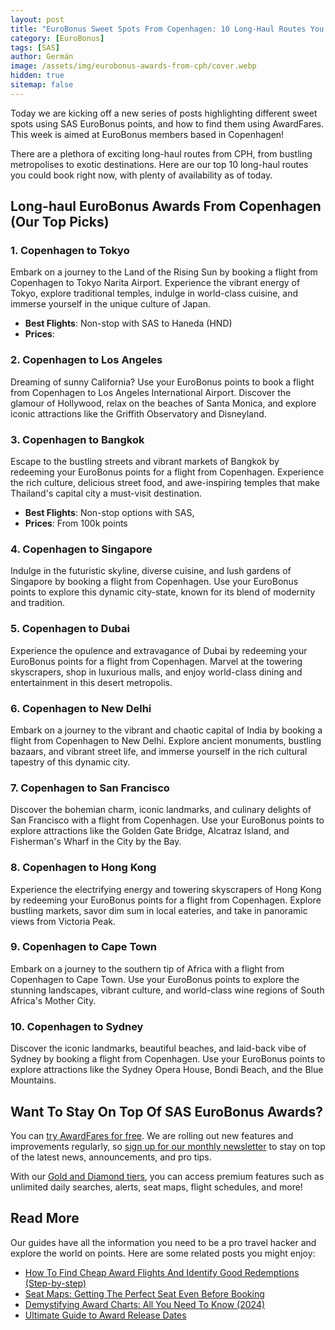 ```yaml
---
layout: post
title: "EuroBonus Sweet Spots From Copenhagen: 10 Long-Haul Routes You Could Book Right Now (2024)"
category: [EuroBonus]
tags: [SAS]
author: Germán
image: /assets/img/eurobonus-awards-from-cph/cover.webp
hidden: true
sitemap: false
---
```


Today we are kicking off a new series of posts highlighting different sweet spots using SAS EuroBonus points, and how to find them using AwardFares. This week is aimed at EuroBonus members based in Copenhagen!

There are a plethora of exciting long-haul routes from CPH, from bustling metropolises to exotic destinations. Here are our top 10 long-haul routes you could book right now, with plenty of availability as of today.

## Long-haul EuroBonus Awards From Copenhagen (Our Top Picks)

### 1. Copenhagen to Tokyo

Embark on a journey to the Land of the Rising Sun by booking a flight from Copenhagen to Tokyo Narita Airport. Experience the vibrant energy of Tokyo, explore traditional temples, indulge in world-class cuisine, and immerse yourself in the unique culture of Japan.

- **Best Flights**: Non-stop with SAS to Haneda (HND)
- **Prices**:

### 2. Copenhagen to Los Angeles

Dreaming of sunny California? Use your EuroBonus points to book a flight from Copenhagen to Los Angeles International Airport. Discover the glamour of Hollywood, relax on the beaches of Santa Monica, and explore iconic attractions like the Griffith Observatory and Disneyland.

### 3. Copenhagen to Bangkok

Escape to the bustling streets and vibrant markets of Bangkok by redeeming your EuroBonus points for a flight from Copenhagen. Experience the rich culture, delicious street food, and awe-inspiring temples that make Thailand's capital city a must-visit destination.

- **Best Flights**: Non-stop options with SAS,
- **Prices**: From 100k points

### 4. Copenhagen to Singapore

Indulge in the futuristic skyline, diverse cuisine, and lush gardens of Singapore by booking a flight from Copenhagen. Use your EuroBonus points to explore this dynamic city-state, known for its blend of modernity and tradition.

### 5. Copenhagen to Dubai

Experience the opulence and extravagance of Dubai by redeeming your EuroBonus points for a flight from Copenhagen. Marvel at the towering skyscrapers, shop in luxurious malls, and enjoy world-class dining and entertainment in this desert metropolis.

### 6. Copenhagen to New Delhi

Embark on a journey to the vibrant and chaotic capital of India by booking a flight from Copenhagen to New Delhi. Explore ancient monuments, bustling bazaars, and vibrant street life, and immerse yourself in the rich cultural tapestry of this dynamic city.

### 7. Copenhagen to San Francisco

Discover the bohemian charm, iconic landmarks, and culinary delights of San Francisco with a flight from Copenhagen. Use your EuroBonus points to explore attractions like the Golden Gate Bridge, Alcatraz Island, and Fisherman's Wharf in the City by the Bay.

### 8. Copenhagen to Hong Kong

Experience the electrifying energy and towering skyscrapers of Hong Kong by redeeming your EuroBonus points for a flight from Copenhagen. Explore bustling markets, savor dim sum in local eateries, and take in panoramic views from Victoria Peak.

### 9. Copenhagen to Cape Town

Embark on a journey to the southern tip of Africa with a flight from Copenhagen to Cape Town. Use your EuroBonus points to explore the stunning landscapes, vibrant culture, and world-class wine regions of South Africa's Mother City.

### 10. Copenhagen to Sydney

Discover the iconic landmarks, beautiful beaches, and laid-back vibe of Sydney by booking a flight from Copenhagen. Use your EuroBonus points to explore attractions like the Sydney Opera House, Bondi Beach, and the Blue Mountains.

## Want To Stay On Top Of SAS EuroBonus Awards?

You can [try AwardFares for free](https://awardfares.com/). We are rolling out new features and improvements regularly, so [sign up for our monthly newsletter](https://awardfares.com/newsletter) to stay on top of the latest news, announcements, and pro tips.

With our [Gold and Diamond tiers](https://awardfares.com/pricing), you can access premium features such as unlimited daily searches, alerts, seat maps, flight schedules, and more!

## Read More

Our guides have all the information you need to be a pro travel hacker and explore the world on points. Here are some related posts you might enjoy:

- [How To Find Cheap Award Flights And Identify Good Redemptions (Step-by-step)](https://blog.awardfares.com/how-to-find-cheap-award-flights/)
- [Seat Maps: Getting The Perfect Seat Even Before Booking](https://blog.awardfares.com/seatmaps-guide/)
- [Demystifying Award Charts: All You Need To Know (2024)](https://blog.awardfares.com/demystifying-award-charts/)
- [Ultimate Guide to Award Release Dates](https://blog.awardfares.com/ultimate-guide-to-award-release-dates/)
